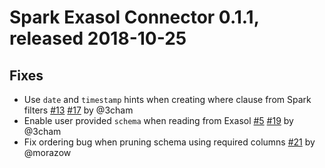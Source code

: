 # Spark Exasol Connector 0.1.1, released 2018-10-25

## Fixes

* Use `date` and `timestamp` hints when creating where clause from Spark filters
  [#13](https://github.com/EXASOL/spark-exasol-connector/issues/13)
  [#17](https://github.com/EXASOL/spark-exasol-connector/pull/17) by @3cham
* Enable user provided `schema` when reading from Exasol
  [#5](https://github.com/EXASOL/spark-exasol-connector/issues/5)
  [#19](https://github.com/EXASOL/spark-exasol-connector/pull/19) by @3cham
* Fix ordering bug when pruning schema using required columns
  [#21](https://github.com/EXASOL/spark-exasol-connector/pull/21) by @morazow
